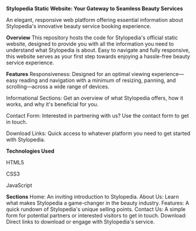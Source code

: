 **Stylopedia Static Website: Your Gateway to Seamless Beauty Services**

An elegant, responsive web platform offering essential information about Stylopedia's innovative beauty service booking experience.

**Overview**
This repository hosts the code for Stylopedia's official static website, designed to provide you with all the information you need to understand what Stylopedia is about. Easy to navigate and fully responsive, this website serves as your first step towards enjoying a hassle-free beauty service experience.

**Features**
Responsiveness: Designed for an optimal viewing experience—easy reading and navigation with a minimum of resizing, panning, and scrolling—across a wide range of devices.


Informational Sections: Get an overview of what Stylopedia offers, how it works, and why it's beneficial for you.


Contact Form: Interested in partnering with us? Use the contact form to get in touch.


Download Links: Quick access to whatever platform you need to get started with Stylopedia.

**Technologies Used**

HTML5


CSS3


JavaScript


**Sections**
Home: An inviting introduction to Stylopedia.
About Us: Learn what makes Stylopedia a game-changer in the beauty industry.
Features: A quick rundown of Stylopedia's unique selling points.
Contact Us: A simple form for potential partners or interested visitors to get in touch.
Download: Direct links to download or engage with Stylopedia's service.
